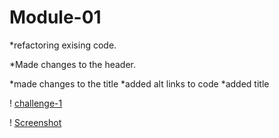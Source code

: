 # Module-01

*refactoring exising code.

*Made changes to the header.

*made changes to the title
*added alt links to code
*added title

! [challenge-1](https://mlgibson8.github.io/Module-01/)

! [Screenshot](https://github.com/mlgibson8/Module-01/blob/main/assets/images/module-01.png)

